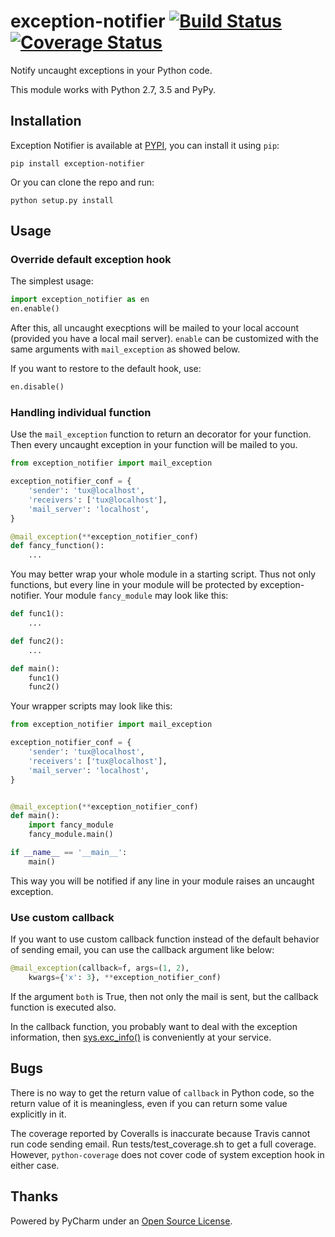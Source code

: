 # exception-notifier [![Build Status](https://travis-ci.org/fossilet/exception-notifier.png?branch=master)](https://travis-ci.org/fossilet/exception-notifier)  [![Coverage Status](https://coveralls.io/repos/fossilet/exception-notifier/badge.png?branch=master)](https://coveralls.io/r/fossilet/exception-notifier?branch=master)

Notify uncaught exceptions in your Python code.

This module works with Python 2.7, 3.5 and PyPy.

## Installation

Exception Notifier is available at
[PYPI](https://pypi.python.org/pypi/exception-notifier),
you can install it using `pip`:

    pip install exception-notifier

Or you can clone the repo and run:

    python setup.py install

## Usage

### Override default exception hook

The simplest usage:

```python
import exception_notifier as en
en.enable()
```

After this, all uncaught execptions will be mailed to your local account
(provided you have a local mail server). `enable` can be customized with the
same arguments with `mail_exception` as showed below.

If you want to restore to the default hook, use:

```python
en.disable()
```

### Handling individual function

Use the `mail_exception` function to return an decorator for your function.
Then every uncaught exception in your function will be mailed to you.

```python
from exception_notifier import mail_exception

exception_notifier_conf = {
    'sender': 'tux@localhost',
    'receivers': ['tux@localhost'],
    'mail_server': 'localhost',
}

@mail_exception(**exception_notifier_conf)
def fancy_function():
    ...
```

You may better wrap your whole module in a starting script. Thus not only
functions, but every line in your module will be protected by
exception-notifier. Your module `fancy_module` may look like this:

```python
def func1():
    ...

def func2():
    ...

def main():
    func1()
    func2()
```

Your wrapper scripts may look like this:

```python
from exception_notifier import mail_exception

exception_notifier_conf = {
    'sender': 'tux@localhost',
    'receivers': ['tux@localhost'],
    'mail_server': 'localhost',
}


@mail_exception(**exception_notifier_conf)
def main():
    import fancy_module
    fancy_module.main()

if __name__ == '__main__':
    main()
```

This way you will be notified if any line in your module raises an uncaught
exception.

### Use custom callback

If you want to use custom callback function instead of the default behavior
of sending email, you can use the callback argument like below:

```python
@mail_exception(callback=f, args=(1, 2),
    kwargs={'x': 3}, **exception_notifier_conf)
```

If the argument `both` is True, then not only the mail is sent, but the
callback function is executed also.

In the callback function, you probably want to deal with the exception
information, then [sys.exc_info()](http://docs.python.org/2/library/sys.html#sys.exc_info) is conveniently at your service.

## Bugs

There is no way to get the return value of `callback` in Python code,
so the return value of it is meaningless, even if you can return some value
explicitly in it.

The coverage reported by Coveralls is inaccurate because Travis cannot run
code sending email. Run tests/test_coverage.sh to get a full coverage.
However, `python-coverage` does not cover code of system exception hook
in either case.

## Thanks

Powered by PyCharm under an [Open Source License](http://www.jetbrains.com/pycharm/buy/buy.jsp#openSource).
